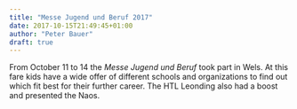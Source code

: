 ```yaml
---
title: "Messe Jugend und Beruf 2017"
date: 2017-10-15T21:49:45+01:00
author: "Peter Bauer"
draft: true
---
```

From October 11 to 14 the *Messe Jugend und Beruf* took part in Wels. At this fare kids have a wide offer of different schools and organizations to find out which fit best for their further career. The HTL Leonding also had a boost and presented the Naos.
